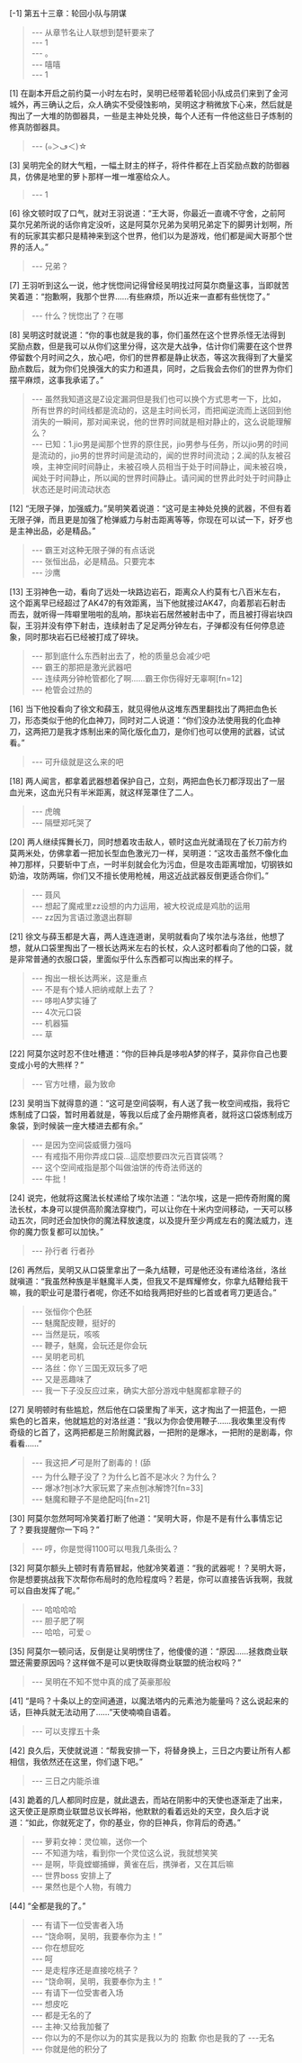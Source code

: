 
[-1] 第五十三章：轮回小队与阴谋
>--- 从章节名让人联想到楚轩要来了<br>
>--- 1<br>
>--- 。<br>
>--- 嘻嘻<br>
>--- 1<br>

[1] 在副本开启之前约莫一小时左右时，吴明已经带着轮回小队成员们来到了金河城外，再三确认之后，众人确实不受侵蚀影响，吴明这才稍微放下心来，然后就是掏出了一大堆的防御器具，一些是主神处兑换，每个人还有一件他这些日子炼制的修真防御器具。
>--- (๑＞ڡ＜)☆<br>

[3] 吴明完全的财大气粗，一幅土财主的样子，将件件都在上百奖励点数的防御器具，仿佛是地里的萝卜那样一堆一堆塞给众人。
>--- 1<br>

[6] 徐文顿时叹了口气，就对王羽说道：“王大哥，你最近一直魂不守舍，之前阿莫尔兄弟所说的话你肯定没听，这是阿莫尔兄弟为吴明兄弟定下的脚男计划啊，所有的玩家其实都只是精神来到这个世界，他们以为是游戏，他们都是闻大哥那个世界的活人。”
>--- 兄弟？<br>

[7] 王羽听到这么一说，他才恍惚间记得曾经吴明找过阿莫尔商量这事，当即就苦笑着道：“抱歉啊，我那个世界……有些麻烦，所以近来一直都有些恍惚了。”
>--- 什么？恍惚出了？在哪<br>

[8] 吴明这时就说道：“你的事也就是我的事，你们虽然在这个世界杀怪无法得到奖励点数，但是我可以从你们这里分得，这次是大战争，估计你们需要在这个世界停留数个月时间之久，放心吧，你们的世界都是静止状态，等这次我得到了大量奖励点数后，就为你们兑换强大的实力和道具，同时，之后我会去你们的世界为你们摆平麻烦，这事我承诺了。”
>--- 虽然我知道这是Z设定漏洞但是我们也可以换个方式思考一下，比如，所有世界的时间线都是流动的，这是主时间长河，而把闻逆流而上送回到他消失的一瞬间，那对闻来说，他的世界时间就是相对静止的，这么说能理解么？<br>
>--- 已知：1.jio男是闻那个世界的原住民，jio男参与任务，所以jio男的时间是流动的，jio男的世界时间是流动的，闻的世界时间流动；2.闻的队友被召唤，主神空间时间静止，未被召唤人员相当于处于时间静止，闻未被召唤，闻处于时间静止，所以闻的世界时间静止。请问闻的世界此时处于时间静止状态还是时间流动状态<br>

[12] “无限子弹，加强威力。”吴明笑着说道：“这可是主神处兑换的武器，不但有着无限子弹，而且更是加强了枪弹威力与射击距离等等，你现在可以试一下，好歹也是主神出品，必是精品。”
>--- 霸王对这种无限子弹的有点话说<br>
>--- 张恒出品，必是精品。只要完本<br>
>--- 沙鹰<br>

[13] 王羽神色一动，看向了远处一块路边岩石，距离众人约莫有七八百米左右，这个距离早已经超过了AK47的有效距离，当下他就接过AK47，向着那岩石射击而去，就听得一阵噼里啪啦的乱响，那块岩石居然被射击中了，而且被打得岩块四裂，王羽并没有停下射击，连续射击了足足两分钟左右，子弹都没有任何停息迹象，同时那块岩石已经被打成了碎块。
>--- 那到底什么东西射出去了，枪的质量总会减少吧<br>
>--- 霸王的那把是激光武器吧<br>
>--- 连续两分钟枪管都化了啊……霸王你伤得好无辜啊[fn=12]<br>
>--- 枪管会过热的<br>

[16] 当下他投看向了徐文和薛玉，就见得他从这堆东西里翻找出了两把血色长刀，形态类似于他的化血神刀，同时对二人说道：“你们没办法使用我的化血神刀，这两把刀是我才炼制出来的简化版化血刀，是你们也可以使用的武器，试试看。”
>--- 可升级就是这么来的吧<br>

[18] 两人闻言，都拿着武器想着保护自己，立刻，两把血色长刀都浮现出了一层血光来，这血光只有半米距离，就这样笼罩住了二人。
>--- 虎魄<br>
>--- 隔壁郑吒哭了<br>

[20] 两人继续挥舞长刀，同时想着攻击敌人，顿时这血光就涌现在了长刀前方约莫两米处，仿佛拿着一把加长型血色激光刀一样，吴明道：“这攻击虽然不像化血神刀那样，只要斩中丁点，一时半刻就会化为污血，但是攻击距离增加，切钢铁如奶油，攻防两端，你们又不擅长使用枪械，用这近战武器反倒更适合你们。”
>--- 聂风<br>
>--- 想起了魔戒里zz设想的内力运用，被大校说成是鸡肋的运用<br>
>--- zz因为言语过激退出群聊<br>

[21] 徐文与薛玉都是大喜，两人连连道谢，吴明就看向了埃尔法与洛丝，他想了想，就从口袋里掏出了一根长达两米左右的长杖，众人这时都看向了他的口袋，就是非常普通的衣服口袋，里面似乎什么东西都可以掏出来的样子。
>--- 掏出一根长达两米，这是重点<br>
>--- 不是有个矮人把纳戒献上去了？<br>
>--- 哆啦A梦实锤了<br>
>--- 4次元口袋<br>
>--- 机器猫<br>
>--- 草<br>

[22] 阿莫尔这时忍不住吐槽道：“你的巨神兵是哆啦A梦的样子，莫非你自己也要变成小号的大熊样？”
>--- 官方吐槽，最为致命<br>

[23] 吴明当下就得意的道：“这可是空间袋啊，有人送了我一枚空间戒指，我将它炼制成了口袋，暂时用着就是，等我以后成了金丹期修真者，就将这口袋炼制成万象袋，到时候装一座大楼进去都有余。”
>--- 是因为空间袋威慑力强吗<br>
>--- 有戒指不用你弄成口袋...這麼想要四次元百寶袋嗎？<br>
>--- 这个空间戒指是那个叫做油饼的传奇法师送的<br>
>--- 牛批！<br>

[24] 说完，他就将这魔法长杖递给了埃尔法道：“法尔埃，这是一把传奇附魔的魔法长杖，本身可以提供高阶魔法穿梭门，可以让你在十米内空间移动，一天可以移动五次，同时还会加快你的魔法释放速度，以及提升至少两成左右的魔法威力，连你的魔力恢复都可以加快。”
>--- 孙行者 行者孙<br>

[26] 再然后，吴明又从口袋里拿出了一条九结鞭，可是他还没有递给洛丝，洛丝就嗔道：“我虽然种族是半魅魔半人类，但我又不是辉耀修女，你拿九结鞭给我干嘛，我的职业可是潜行者呢，你还不如给我两把好些的匕首或者弯刀更适合。”
>--- 张恒你个色胚<br>
>--- 魅魔配皮鞭，挺好的<br>
>--- 当然是玩，咳咳<br>
>--- 鞭子，魅魔，会玩还是你会玩<br>
>--- 吴明老司机<br>
>--- 洛丝：你丫三国无双玩多了吧<br>
>--- 又是恶趣味了<br>
>--- 我一下子没反应过来，确实大部分游戏中魅魔都拿鞭子的<br>

[27] 吴明顿时有些尴尬，然后他在口袋里掏了半天，这才掏出了一把蓝色，一把紫色的匕首来，他就尴尬的对洛丝道：“我以为你会使用鞭子……我收集里没有传奇级的匕首了，这两把都是三阶附魔武器，一把附的是爆冰，一把附的是剧毒，你看看……”
>--- 我这把🗡可是附了剧毒的！(舔<br>
>--- 为什么鞭子没了？为什么匕首不是冰火？为什么？<br>
>--- 爆冰?刨冰?大家玩累了来点刨冰解馋?[fn=33]<br>
>--- 魅魔和鞭子不是绝配吗[fn=21]<br>

[30] 阿莫尔忽然呵呵冷笑着打断了他道：“吴明大哥，你是不是有什么事情忘记了？要我提醒你一下吗？”
>--- 哼，你是觉得1100可以甩我几条街么？<br>

[32] 阿莫尔额头上顿时有青筋冒起，他就冷笑着道：“我的武器呢！？吴明大哥，你是想要挑战我下次帮你布局时的危险程度吗？若是，你可以直接告诉我啊，我就可以自由发挥了呢。”
>--- 哈哈哈哈<br>
>--- 胆子肥了啊<br>
>--- 哈哈，可爱☺<br>

[35] 阿莫尔一顿问话，反倒是让吴明愣住了，他傻傻的道：“原因……拯救商业联盟还需要原因吗？这样做不是可以更快取得商业联盟的统治权吗？”
>--- 吴明在不知不觉中真的成了英豪那般<br>

[41] “是吗？十条以上的空间通道，以魔法塔内的元素池为能量吗？这么说起来的话，巨神兵就无法动用了……”天使喃喃自语着。
>--- 可以支撑五十条<br>

[42] 良久后，天使就说道：“帮我安排一下，将替身换上，三日之内要让所有人都相信，我依然还在这里，你们退下吧。”
>--- 三日之内能杀谁<br>

[43] 跪着的几人都同时应是，就此退去，而站在阴影中的天使也逐渐走了出来，这天使正是原商业联盟总议长晔裕，他默默的看着远处的天空，良久后才说道：“如此，你就死定了，你的基业，你的巨神兵，你背后的奇遇。”
>--- 萝莉女神：灵位嘛，送你一个<br>
>--- 不知道为啥，看到你一个灵位这么说，我就想笑笑<br>
>--- 是啊，毕竟螳螂捕蝉，黄雀在后，携弹者，又在其后嘛<br>
>--- 世界boss 安排上了<br>
>--- 果然也是个人物，有魄力<br>

[44] “全都是我的了。”
>--- 有请下一位受害者入场<br>
>--- “饶命啊，吴明，我要奉你为主！”<br>
>--- 你在想屁吃<br>
>--- 呵<br>
>--- 是走程序还是直接吃桃子？<br>
>--- “饶命啊，吴明，我要奉你为主！”<br>
>--- 有请下一位受害者入场<br>
>--- 想皮吃<br>
>--- 都是无名的了<br>
>--- 主神:又给我加餐了<br>
>--- 你以为的不是你以为的其实是我以为的 抱歉 你也是我的了  ---无名<br>
>--- 你就是他的积分了<br>

